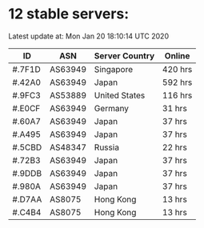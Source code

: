 # 12 stable servers:

Latest update at: Mon Jan 20 18:10:14 UTC 2020

| ID | ASN | Server Country | Online |
| -- | --- | -------------- | ------ |
| #.7F1D | AS63949 | Singapore | 420 hrs |
| #.42A0 | AS63949 | Japan | 592 hrs |
| #.9FC3 | AS53889 | United States | 116 hrs |
| #.E0CF | AS63949 | Germany | 31 hrs |
| #.60A7 | AS63949 | Japan | 37 hrs |
| #.A495 | AS63949 | Japan | 37 hrs |
| #.5CBD | AS48347 | Russia | 22 hrs |
| #.72B3 | AS63949 | Japan | 37 hrs |
| #.9DDB | AS63949 | Japan | 37 hrs |
| #.980A | AS63949 | Japan | 37 hrs |
| #.D7AA | AS8075 | Hong Kong | 13 hrs |
| #.C4B4 | AS8075 | Hong Kong | 13 hrs |

